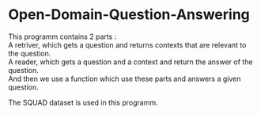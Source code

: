 # Open-Domain-Question-Answering
This programm contains 2 parts :  
A retriver, which gets a question and returns contexts that are relevant to the question.  
A reader, which gets a question and a context and return the answer of the question.  
And then we use a function which use these parts and answers a given question.  

The SQUAD dataset is used in this programm.
